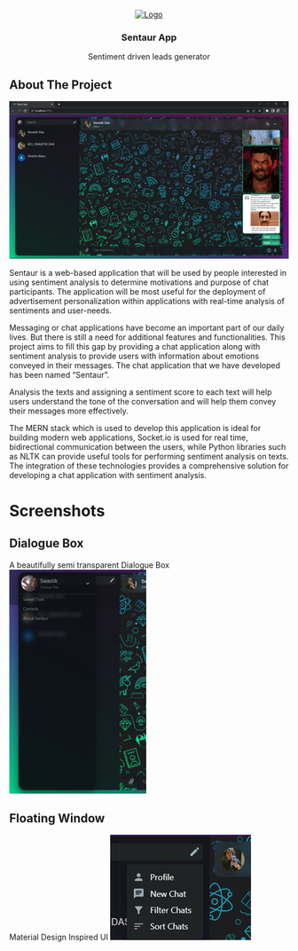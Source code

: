 <!-- PROJECT LOGO -->
<br />
<div align="center">
  <a href="https://github.com/SwastikSwarupDas/SentaurApp">
    <img src="https://i.imgur.com/VmLajNQ.png" alt="Logo" width="180" height="180">
  </a>

  <h3 align="center">Sentaur App</h3>

  <p align="center">
    Sentiment driven leads generator
    <br />


</div>



<!-- ABOUT THE PROJECT -->
## About The Project

 ![screenshot](docs/screenshots/MainChatScreen.png)

Sentaur is a web-based application that will be used by people interested in using sentiment analysis to determine motivations and purpose of chat participants. The application will be most useful for the deployment of advertisement personalization within applications with real-time analysis of sentiments and user-needs.

Messaging or chat applications have become an important part of our daily lives. But there is still a need for additional features and functionalities. This project aims to fill this gap by providing a chat application along with sentiment analysis to provide users with information about emotions conveyed in their messages. The chat application that we have developed has been named “Sentaur”.

Analysis the texts and assigning a sentiment score to each text will help users understand the tone of the conversation and will help them convey their messages more effectively.

The MERN stack which is used to develop this application is ideal for building modern web applications, Socket.io is used for real time, bidirectional communication between the users, while Python libraries such as NLTK can provide useful tools for performing sentiment analysis on texts. The integration of these technologies provides a comprehensive solution for developing a chat application with sentiment analysis.

# Screenshots
## Dialogue Box 
A beautifully semi transparent Dialogue Box
![screenshot](docs/screenshots/DialogueBox.png)
## Floating Window
Material Design Inspired UI
![screenshot](docs/screenshots/FloatingWindow.png)


